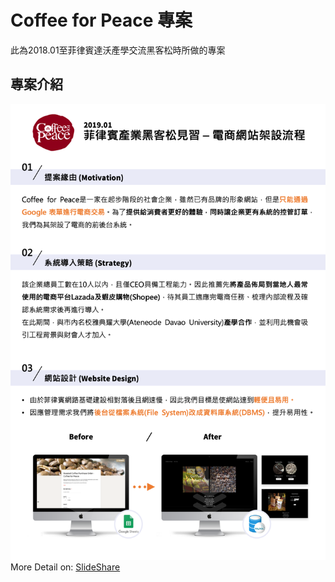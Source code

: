 # Coffee for Peace 專案

此為2018.01至菲律賓達沃產學交流黑客松時所做的專案

## 專案介紹

![Description](https://github.com/ritatang242/Coffee_for_peace_ECwebsite/blob/master/Description.png) <br>
More Detail on: [SlideShare](https://www.slideshare.net/secret/wwHnQ4B7qr2trJ)
